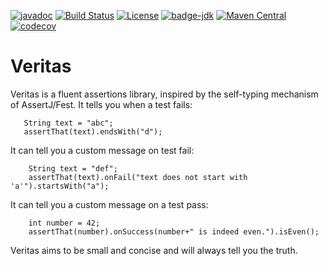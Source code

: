 [![javadoc](https://javadoc.io/badge2/io.github.ingmargoudt/veritas/javadoc.svg)](https://javadoc.io/doc/io.github.ingmargoudt/veritas)
[![Build Status](https://travis-ci.org/ingmargoudt/veritas.svg?branch=master)](https://travis-ci.org/ingmargoudt/veritas) 
[![License](https://img.shields.io/badge/License-Apache%202.0-blue.svg)](https://opensource.org/licenses/Apache-2.0) 
[![badge-jdk](https://img.shields.io/badge/jdk-8-green.svg)](http://www.oracle.com/technetwork/java/javase/downloads/index.html)
[![Maven Central](https://maven-badges.herokuapp.com/maven-central/io.github.ingmargoudt/veritas/badge.png)](https://maven-badges.herokuapp.com/maven-central/io.github.ingmargoudt/veritas/badge.png)
[![codecov](https://codecov.io/gh/ingmargoudt/veritas/branch/master/graph/badge.svg)](https://codecov.io/gh/ingmargoudt/veritas)

# Veritas
Veritas is a fluent assertions library, inspired by the self-typing mechanism of AssertJ/Fest. 
It tells you when a test fails:
```    
   String text = "abc";
   assertThat(text).endsWith("d");
  ```   
It can tell you a custom message on test fail:
```
    String text = "def";
    assertThat(text).onFail("text does not start with 'a'").startsWith("a");
```

It can tell you a custom message on a test pass:
```
    int number = 42;
    assertThat(number).onSuccess(number+" is indeed even.").isEven();
```
    
Veritas aims to be small and concise and will always tell you the truth.
